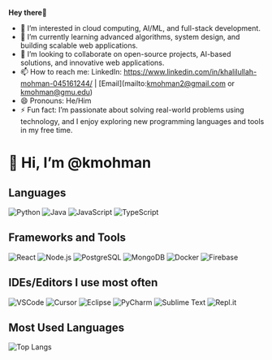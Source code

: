 **Hey there**👋

- 👀 I’m interested in cloud computing, AI/ML, and full-stack development.
- 🌱 I’m currently learning advanced algorithms, system design, and building scalable web applications.
- 💞️ I’m looking to collaborate on open-source projects, AI-based solutions, and innovative web applications.
- 📫 How to reach me: LinkedIn: https://www.linkedin.com/in/khalilullah-mohman-045161244/ | [Email](mailto:kmohman2@gmail.com or kmohman@gmu.edu)
- 😄 Pronouns: He/Him
- ⚡ Fun fact: I’m passionate about solving real-world problems using technology, and I enjoy exploring new programming languages and tools in my free time.

# 👋 Hi, I’m @kmohman

## Languages
![Python](https://img.shields.io/badge/-Python-3776AB?style=flat&logo=python&logoColor=white)
![Java](https://img.shields.io/badge/-Java-007396?style=flat&logo=java&logoColor=white)
![JavaScript](https://img.shields.io/badge/-JavaScript-F7DF1E?style=flat&logo=javascript&logoColor=black)
![TypeScript](https://img.shields.io/badge/-TypeScript-007ACC?style=flat&logo=typescript&logoColor=white)



## Frameworks and Tools
![React](https://img.shields.io/badge/-React-61DAFB?style=flat&logo=react&logoColor=black)
![Node.js](https://img.shields.io/badge/-Node.js-339933?style=flat&logo=node.js&logoColor=white)
![PostgreSQL](https://img.shields.io/badge/-PostgreSQL-336791?style=flat&logo=postgresql&logoColor=white)
![MongoDB](https://img.shields.io/badge/-MongoDB-47A248?style=flat&logo=mongodb&logoColor=white)
![Docker](https://img.shields.io/badge/-Docker-2496ED?style=flat&logo=docker&logoColor=white)
![Firebase](https://img.shields.io/badge/-Firebase-FFCA28?style=flat&logo=firebase&logoColor=black)



## IDEs/Editors I use most often
![VSCode](https://img.shields.io/badge/-Visual%20Studio%20Code-007ACC?style=flat&logo=visual-studio-code&logoColor=white)
![Cursor](https://img.shields.io/badge/-Cursor-00599C?style=flat&logo=cursor&logoColor=white)
![Eclipse](https://img.shields.io/badge/-Eclipse-2C2255?style=flat&logo=eclipse&logoColor=white)
![PyCharm](https://img.shields.io/badge/-PyCharm-000000?style=flat&logo=pycharm&logoColor=white)
![Sublime Text](https://img.shields.io/badge/-Sublime%20Text-FF9800?style=flat&logo=sublime-text&logoColor=white)
![Repl.it](https://img.shields.io/badge/-Replit-667881?style=flat&logo=replit&logoColor=white)



## Most Used Languages
![Top Langs](https://github-readme-stats.vercel.app/api/top-langs/?username=kmohman&layout=compact&theme=dark)


